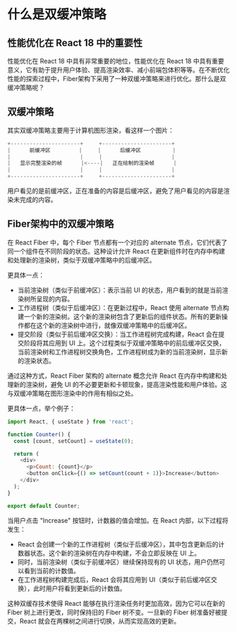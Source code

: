 # 什么是双缓冲策略
## 性能优化在 React 18 中的重要性

性能优化在 React 18 中具有非常重要的地位，性能优化在 React 18 中具有重要意义，它有助于提升用户体验、提高渲染效率、减小前端包体积等等。在不断优化性能的探索过程中，Fiber架构下采用了一种双缓冲策略来进行优化。那什么是双缓冲策略呢？

## 双缓冲策略
其实双缓冲策略主要用于计算机图形渲染，看这样一个图片：
```js
+----------------------+     +----------------------+ 
|      前缓冲区         |     |      后缓冲区          |
|                      |     |                      |
|   显示完整渲染的帧      |<----|   正在绘制的渲染帧      |
|                      |     |                      |
+----------------------+     +----------------------+ 
```
用户看见的是前缓冲区，正在准备的内容是后缓冲区，避免了用户看见的内容是渲染未完成的内容。
## Fiber架构中的双缓冲策略
在 React Fiber 中，每个 Fiber 节点都有一个对应的 alternate 节点，它们代表了同一个组件在不同阶段的状态。这种设计允许 React 在更新组件时在内存中构建和处理新的渲染树，类似于双缓冲策略中的后缓冲区。

更具体一点：

- 当前渲染树（类似于前缓冲区）：表示当前 UI 的状态，用户看到的就是当前渲染树所呈现的内容。
- 工作进程树（类似于后缓冲区）：在更新过程中，React 使用 alternate 节点构建一个新的渲染树。这个新的渲染树包含了更新后的组件状态。所有的更新操作都在这个新的渲染树中进行，就像双缓冲策略中的后缓冲区。
- 提交阶段（类似于前后缓冲区交换）：当工作进程树完成构建，React 会在提交阶段将其应用到 UI 上。这个过程类似于双缓冲策略中的前后缓冲区交换，当前渲染树和工作进程树交换角色，工作进程树成为新的当前渲染树，显示新的渲染状态。

通过这种方式，React Fiber 架构的 alternate 概念允许 React 在内存中构建和处理新的渲染树，避免 UI 的不必要更新和卡顿现象，提高渲染性能和用户体验。这与双缓冲策略在图形渲染中的作用有相似之处。

更具体一点，举个例子：
```js
import React, { useState } from 'react';

function Counter() {
  const [count, setCount] = useState(0);

  return (
    <div>
      <p>Count: {count}</p>
      <button onClick={() => setCount(count + 1)}>Increase</button>
    </div>
  );
}

export default Counter;

```
当用户点击 "Increase" 按钮时，计数器的值会增加。在 React 内部，以下过程将发生：

- React 会创建一个新的工作进程树（类似于后缓冲区），其中包含更新后的计数器状态。这个新的渲染树在内存中构建，不会立即反映在 UI 上。
- 同时，当前渲染树（类似于前缓冲区）继续保持现有的 UI 状态，用户仍然可以看到当前的计数值。
- 在工作进程树构建完成后，React 会将其应用到 UI（类似于前后缓冲区交换），此时用户将看到更新后的计数值。

这种双缓存技术使得 React 能够在执行渲染任务时更加高效，因为它可以在新的 Fiber 树上进行更改，同时保持旧的 Fiber 树不变。一旦新的 Fiber 树准备好被提交，React 就会在两棵树之间进行切换，从而实现高效的更新。

